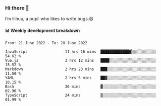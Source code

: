 ### Hi there 👋
I’m liihuu, a pupil who likes to write bugs.😄


#### 📊 Weekly development breakdown
<!--START_SECTION:waka-->

```text
From: 21 June 2022 - To: 28 June 2022

JavaScript                 11 hrs 16 mins  █████████████▓░░░░░░░░░░░   54.62 %
Vue.js                     3 hrs 12 mins   ████░░░░░░░░░░░░░░░░░░░░░   15.52 %
Markdown                   2 hrs 23 mins   ███░░░░░░░░░░░░░░░░░░░░░░   11.60 %
YAML                       2 hrs 5 mins    ██▓░░░░░░░░░░░░░░░░░░░░░░   10.15 %
Bash                       36 mins         ▓░░░░░░░░░░░░░░░░░░░░░░░░   02.96 %
TypeScript                 24 mins         ▒░░░░░░░░░░░░░░░░░░░░░░░░   01.99 %
```

<!--END_SECTION:waka-->

<!--
**liihuu/liihuu** is a ✨ _special_ ✨ repository because its `README.md` (this file) appears on your GitHub profile.

Here are some ideas to get you started:

- 🔭 I’m currently working on ...
- 🌱 I’m currently learning ...
- 👯 I’m looking to collaborate on ...
- 🤔 I’m looking for help with ...
- 💬 Ask me about ...
- 📫 How to reach me: ...
- 😄 Pronouns: ...
- ⚡ Fun fact: ...
-->

